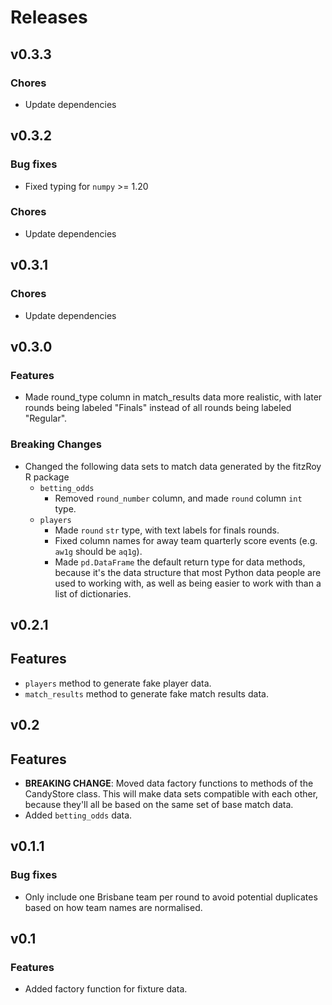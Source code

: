 # Releases

## v0.3.3

### Chores

- Update dependencies

## v0.3.2

### Bug fixes

- Fixed typing for `numpy` >= 1.20

### Chores

- Update dependencies

## v0.3.1

### Chores

- Update dependencies

## v0.3.0

### Features
- Made round_type column in match_results data more realistic, with later rounds being labeled "Finals" instead of all rounds being labeled "Regular".

### Breaking Changes
- Changed the following data sets to match data generated by the fitzRoy R package
  - `betting_odds`
    - Removed `round_number` column, and made `round` column `int` type.
  - `players`
    - Made `round` `str` type, with text labels for finals rounds.
    - Fixed column names for away team quarterly score events (e.g. `aw1g` should be `aq1g`).
    - Made `pd.DataFrame` the default return type for data methods, because it's the data structure that most Python data people are used to working with, as well as being easier to work with than a list of dictionaries.

## v0.2.1

## Features
- `players` method to generate fake player data.
- `match_results` method to generate fake match results data.

## v0.2

## Features

- **BREAKING CHANGE**: Moved data factory functions to methods of the CandyStore class. This will make data sets compatible with each other, because they'll all be based on the same set of base match data.
- Added `betting_odds` data.

## v0.1.1

### Bug fixes

- Only include one Brisbane team per round to avoid potential duplicates based on how team names are normalised.

## v0.1

### Features

- Added factory function for fixture data.